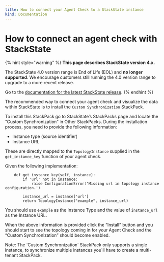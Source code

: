 ```yaml
---
title: How to connect your Agent Check to a StackState instance
kind: Documentation
---
```


# How to connect an agent check with StackState


{% hint style="warning" %}
**This page describes StackState version 4.x.**

The StackState 4.0 version range is End of Life (EOL) and **no longer supported**. We encourage customers still running the 4.0 version range to upgrade to a more recent release.

Go to the [documentation for the latest StackState release](https://docs.stackstate.com/).
{% endhint %}

The recommended way to connect your agent check and visualize the data within StackState is to install the `Custom Synchronization` StackPack.

To install this StackPack go to StackState’s StackPacks page and locate the “Custom Synchronization” in Other StackPacks. During the installation process, you need to provide the following information:

* Instance type \(source identifier\)
* Instance URL

These are directly mapped to the `TopologyInstance` supplied in the `get_instance_key` function of your agent check.

Given the following implementation:

```text
    def get_instance_key(self, instance):
        if 'url' not in instance:
            raise ConfigurationError('Missing url in topology instance configuration.')

        instance_url = instance['url']
        return TopologyInstance("example", instance_url)
```

You should use `example` as the Instance Type and the value of `instance_url` as the Instance URL.

When the above information is provided click the “Install” button and you should start to see the topology coming in for your Agent Check and the “Custom Synchronization” should become enabled.

Note: The \`Custom Synchronization\` StackPack only supports a single instance, to synchronize multiple instances you'll have to create a multi-tenant StackPack.

